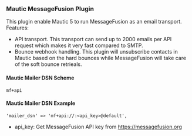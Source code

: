 ### Mautic MessageFusion Plugin

This plugin enable Mautic 5 to run MessageFusion as an email transport. Features:
- API transport. This transport can send up to 2000 emails per API request which makes it very fast compared to SMTP.
- Bounce webhook handling. This plugin will unsubscribe contacts in Mautic based on the hard bounces while MessageFusion will take care of the soft bounce retrieals.


#### Mautic Mailer DSN Scheme
`mf+api`

#### Mautic Mailer DSN Example
`'mailer_dsn' => 'mf+api://:<api_key>@default',`
- api_key: Get MessageFusion API key from https://messagefusion.org

